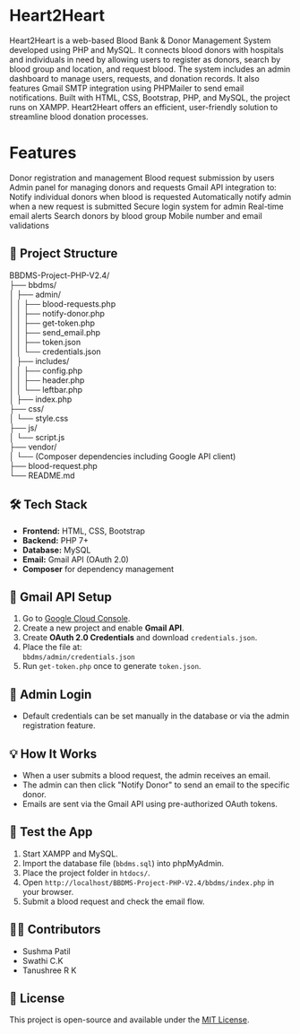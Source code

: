 # Heart2Heart 
Heart2Heart is a web-based Blood Bank & Donor Management System developed using PHP and MySQL. It connects blood donors with hospitals and individuals in need by allowing users to register as donors, search by blood group and location, and request blood. The system includes an admin dashboard to manage users, requests, and donation records. It also features Gmail SMTP integration using PHPMailer to send email notifications. Built with HTML, CSS, Bootstrap, PHP, and MySQL, the project runs on XAMPP. Heart2Heart offers an efficient, user-friendly solution to streamline blood donation processes.

# Features

 Donor registration and management
 Blood request submission by users
 Admin panel for managing donors and requests
 Gmail API integration to:
 Notify individual donors when blood is requested
 Automatically notify admin when a new request is submitted
 Secure login system for admin
 Real-time email alerts
 Search donors by blood group
 Mobile number and email validations

 ## 📂 Project Structure
BBDMS-Project-PHP-V2.4/                                                                                                                                                                                            
├── bbdms/                                                                                                                                                                                                          
│ ├── admin/                                                                                                                                                                                                     
│ │ ├── blood-requests.php                                                                                                                                                                                           
│ │ ├── notify-donor.php                                                                                                                                                                                             
│ │ ├── get-token.php                                                                                                                                                                                               
│ │ ├── send_email.php                                                                                                                                                                                               
│ │ ├── token.json                                                                                                                                                                                                  
│ │ └── credentials.json                                                                                                                                                                                             
│ ├── includes/                                                                                                                                                                                                      
│ │ ├── config.php                                                                                                                                                                                                   
│ │ ├── header.php                                                                                                                                                                                                   
│ │ └── leftbar.php                                                                                                                                                                                                  
│ ├── index.php                                                                                                                                                                                                      
├── css/                                                                                                                                                                                                             
│ └── style.css                                                                                                                                                                                                      
├── js/                                                                                                                                                             
│ └── script.js                                                                                                                                                     
├── vendor/                                                                                                                                                         
│ └── (Composer dependencies including Google API client)                                                                                                          
├── blood-request.php                                                                                                                                                                                                                                                                                            
└── README.md                                                                                                                                                       

## 🛠️ Tech Stack

- **Frontend:** HTML, CSS, Bootstrap
- **Backend:** PHP 7+
- **Database:** MySQL
- **Email:** Gmail API (OAuth 2.0)
- **Composer** for dependency management

## 🔐 Gmail API Setup

1. Go to [Google Cloud Console](https://console.cloud.google.com/).
2. Create a new project and enable **Gmail API**.
3. Create **OAuth 2.0 Credentials** and download `credentials.json`.
4. Place the file at:  
   `bbdms/admin/credentials.json`
5. Run `get-token.php` once to generate `token.json`.

## 🔑 Admin Login

- Default credentials can be set manually in the database or via the admin registration feature.

## 💡 How It Works

- When a user submits a blood request, the admin receives an email.
- The admin can then click "Notify Donor" to send an email to the specific donor.
- Emails are sent via the Gmail API using pre-authorized OAuth tokens.

## 🧪 Test the App

1. Start XAMPP and MySQL.
2. Import the database file (`bbdms.sql`) into phpMyAdmin.
3. Place the project folder in `htdocs/`.
4. Open `http://localhost/BBDMS-Project-PHP-V2.4/bbdms/index.php` in your browser.
5. Submit a blood request and check the email flow.

## 🧑‍💻 Contributors

-  Sushma Patil
-  Swathi C.K
-  Tanushree R K

## 📃 License

This project is open-source and available under the [MIT License](LICENSE).
